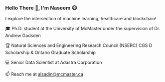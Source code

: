 ### Hello There 👋, I'm Naseem 😊


I explore the intersection of machine learning, healthcare and blockchain! 

  🎓 Ph.D. student at the University of McMaster under the supervision of Dr. Andrew Gadsden

  🏆 Natural Sciences and Engineering Research Council (NSERC) CGS D Scholarship & Ontario Graduate Scholarship 
  
  💻 Senior Data Scientist at Adastra Corporation 
  
  📫 Reach me at alsadin@mcmaster.ca
<!--
**nalsadi/nalsadi** is a ✨ _special_ ✨ repository because its `README.md` (this file) appears on your GitHub profile.

Here are some ideas to get you started:

- 🔭 I’m currently working on ...
- 🌱 I’m currently learning ...
- 👯 I’m looking to collaborate on ...
- 🤔 I’m looking for help with ...
- 💬 Ask me about ...
- 📫 How to reach me: ...
- 😄 Pronouns: ...
- ⚡ Fun fact: ...
-->
